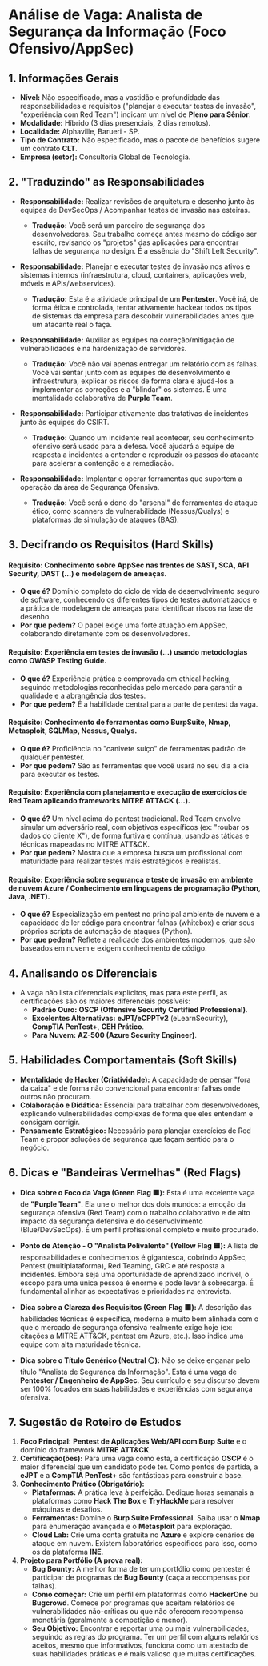 # Análise de Vaga: Analista de Segurança da Informação (Foco Ofensivo/AppSec)

## 1. Informações Gerais
* **Nível:** Não especificado, mas a vastidão e profundidade das responsabilidades e requisitos ("planejar e executar testes de invasão", "experiência com Red Team") indicam um nível de **Pleno para Sênior**.
* **Modalidade:** Híbrido (3 dias presenciais, 2 dias remotos).
* **Localidade:** Alphaville, Barueri - SP.
* **Tipo de Contrato:** Não especificado, mas o pacote de benefícios sugere um contrato **CLT**.
* **Empresa (setor):** Consultoria Global de Tecnologia.

## 2. "Traduzindo" as Responsabilidades

* **Responsabilidade:** Realizar revisões de arquitetura e desenho junto às equipes de DevSecOps / Acompanhar testes de invasão nas esteiras.
    * **Tradução:** Você será um parceiro de segurança dos desenvolvedores. Seu trabalho começa antes mesmo do código ser escrito, revisando os "projetos" das aplicações para encontrar falhas de segurança no design. É a essência do "Shift Left Security".

* **Responsabilidade:** Planejar e executar testes de invasão nos ativos e sistemas internos (infraestrutura, cloud, containers, aplicações web, móveis e APIs/webservices).
    * **Tradução:** Esta é a atividade principal de um **Pentester**. Você irá, de forma ética e controlada, tentar ativamente hackear todos os tipos de sistemas da empresa para descobrir vulnerabilidades antes que um atacante real o faça.

* **Responsabilidade:** Auxiliar as equipes na correção/mitigação de vulnerabilidades e na hardenização de servidores.
    * **Tradução:** Você não vai apenas entregar um relatório com as falhas. Você vai sentar junto com as equipes de desenvolvimento e infraestrutura, explicar os riscos de forma clara e ajudá-los a implementar as correções e a "blindar" os sistemas. É uma mentalidade colaborativa de **Purple Team**.

* **Responsabilidade:** Participar ativamente das tratativas de incidentes junto às equipes do CSIRT.
    * **Tradução:** Quando um incidente real acontecer, seu conhecimento ofensivo será usado para a defesa. Você ajudará a equipe de resposta a incidentes a entender e reproduzir os passos do atacante para acelerar a contenção e a remediação.

* **Responsabilidade:** Implantar e operar ferramentas que suportem a operação da área de Segurança Ofensiva.
    * **Tradução:** Você será o dono do "arsenal" de ferramentas de ataque ético, como scanners de vulnerabilidade (Nessus/Qualys) e plataformas de simulação de ataques (BAS).

## 3. Decifrando os Requisitos (Hard Skills)

#### Requisito: Conhecimento sobre AppSec nas frentes de SAST, SCA, API Security, DAST (...) e modelagem de ameaças.
* **O que é?** Domínio completo do ciclo de vida de desenvolvimento seguro de software, conhecendo os diferentes tipos de testes automatizados e a prática de modelagem de ameaças para identificar riscos na fase de desenho.
* **Por que pedem?** O papel exige uma forte atuação em AppSec, colaborando diretamente com os desenvolvedores.

#### Requisito: Experiência em testes de invasão (...) usando metodologias como OWASP Testing Guide.
* **O que é?** Experiência prática e comprovada em ethical hacking, seguindo metodologias reconhecidas pelo mercado para garantir a qualidade e a abrangência dos testes.
* **Por que pedem?** É a habilidade central para a parte de pentest da vaga.

#### Requisito: Conhecimento de ferramentas como BurpSuite, Nmap, Metasploit, SQLMap, Nessus, Qualys.
* **O que é?** Proficiência no "canivete suíço" de ferramentas padrão de qualquer pentester.
* **Por que pedem?** São as ferramentas que você usará no seu dia a dia para executar os testes.

#### Requisito: Experiência com planejamento e execução de exercícios de Red Team aplicando frameworks MITRE ATT&CK (...).
* **O que é?** Um nível acima do pentest tradicional. Red Team envolve simular um adversário real, com objetivos específicos (ex: "roubar os dados do cliente X"), de forma furtiva e contínua, usando as táticas e técnicas mapeadas no MITRE ATT&CK.
* **Por que pedem?** Mostra que a empresa busca um profissional com maturidade para realizar testes mais estratégicos e realistas.

#### Requisito: Experiência sobre segurança e teste de invasão em ambiente de nuvem Azure / Conhecimento em linguagens de programação (Python, Java, .NET).
* **O que é?** Especialização em pentest no principal ambiente de nuvem e a capacidade de ler código para encontrar falhas (whitebox) e criar seus próprios scripts de automação de ataques (Python).
* **Por que pedem?** Reflete a realidade dos ambientes modernos, que são baseados em nuvem e exigem conhecimento de código.

## 4. Analisando os Diferenciais
* A vaga não lista diferenciais explícitos, mas para este perfil, as certificações são os maiores diferenciais possíveis:
    * **Padrão Ouro:** **OSCP (Offensive Security Certified Professional)**.
    * **Excelentes Alternativas:** **eJPT/eCPPTv2** (eLearnSecurity), **CompTIA PenTest+**, **CEH Prático**.
    * **Para Nuvem:** **AZ-500 (Azure Security Engineer)**.

## 5. Habilidades Comportamentais (Soft Skills)
* **Mentalidade de Hacker (Criatividade):** A capacidade de pensar "fora da caixa" e de forma não convencional para encontrar falhas onde outros não procuram.
* **Colaboração e Didática:** Essencial para trabalhar com desenvolvedores, explicando vulnerabilidades complexas de forma que eles entendam e consigam corrigir.
* **Pensamento Estratégico:** Necessário para planejar exercícios de Red Team e propor soluções de segurança que façam sentido para o negócio.

## 6. Dicas e "Bandeiras Vermelhas" (Red Flags)

* **Dica sobre o Foco da Vaga (Green Flag 🟩):** Esta é uma excelente vaga de **"Purple Team"**. Ela une o melhor dos dois mundos: a emoção da segurança ofensiva (Red Team) com o trabalho colaborativo e de alto impacto da segurança defensiva e do desenvolvimento (Blue/DevSecOps). É um perfil profissional completo e muito procurado.

* **Ponto de Atenção - O "Analista Polivalente" (Yellow Flag 🟨):** A lista de responsabilidades e conhecimentos é gigantesca, cobrindo AppSec, Pentest (multiplataforma), Red Teaming, GRC e até resposta a incidentes. Embora seja uma oportunidade de aprendizado incrível, o escopo para uma única pessoa é enorme e pode levar à sobrecarga. É fundamental alinhar as expectativas e prioridades na entrevista.

* **Dica sobre a Clareza dos Requisitos (Green Flag 🟩):** A descrição das habilidades técnicas é específica, moderna e muito bem alinhada com o que o mercado de segurança ofensiva realmente exige hoje (ex: citações a MITRE ATT&CK, pentest em Azure, etc.). Isso indica uma equipe com alta maturidade técnica.

* **Dica sobre o Título Genérico (Neutral ⚪️):** Não se deixe enganar pelo título "Analista de Segurança da Informação". Esta é uma vaga de **Pentester / Engenheiro de AppSec**. Seu currículo e seu discurso devem ser 100% focados em suas habilidades e experiências com segurança ofensiva.

## 7. Sugestão de Roteiro de Estudos
1.  **Foco Principal:** **Pentest de Aplicações Web/API com Burp Suite** e o domínio do framework **MITRE ATT&CK**.
2.  **Certificação(ões):** Para uma vaga como esta, a certificação **OSCP** é o maior diferencial que um candidato pode ter. Como pontos de partida, a **eJPT** e a **CompTIA PenTest+** são fantásticas para construir a base.
3.  **Conhecimento Prático (Obrigatório):**
    * **Plataformas:** A prática leva à perfeição. Dedique horas semanais a plataformas como **Hack The Box** e **TryHackMe** para resolver máquinas e desafios.
    * **Ferramentas:** Domine o **Burp Suite Professional**. Saiba usar o **Nmap** para enumeração avançada e o **Metasploit** para exploração.
    * **Cloud Lab:** Crie uma conta gratuita no **Azure** e explore cenários de ataque em nuvem. Existem laboratórios específicos para isso, como os da plataforma **INE**.
4.  **Projeto para Portfólio (A prova real):**
    * **Bug Bounty:** A melhor forma de ter um portfólio como pentester é participar de programas de **Bug Bounty** (caça a recompensas por falhas).
    * **Como começar:** Crie um perfil em plataformas como **HackerOne** ou **Bugcrowd**. Comece por programas que aceitam relatórios de vulnerabilidades não-críticas ou que não oferecem recompensa monetária (geralmente a competição é menor).
    * **Seu Objetivo:** Encontrar e reportar uma ou mais vulnerabilidades, seguindo as regras do programa. Ter um perfil com alguns relatórios aceitos, mesmo que informativos, funciona como um atestado de suas habilidades práticas e é mais valioso que muitas certificações.